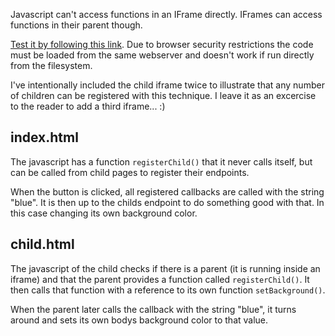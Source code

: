 Javascript can't access functions in an IFrame directly. IFrames can access functions in their parent though.

[Test it by following this link][1]. Due to browser security restrictions the code must be loaded from the same webserver and doesn't work if run directly from the filesystem.

I've intentionally included the child iframe twice to illustrate that any number of children can be registered with this technique. I leave it as an excercise to the reader to add a third iframe... :)

## index.html

The javascript has a function `registerChild()` that it never calls itself, but can be called from child pages to register their endpoints.

When the button is clicked, all registered callbacks are called with the string "blue". It is then up to the childs endpoint to do something good with that. In this case changing its own background color.

## child.html

The javascript of the child checks if there is a parent (it is running inside an iframe) and that the parent provides a function called `registerChild()`. It then calls that function with a reference to its own function `setBackground()`.

When the parent later calls the callback with the string "blue", it turns around and sets its own bodys background color to that value. 


  [1]: https://rawgit.com/aquamoth/JS-iframe-demo/master/index.html
